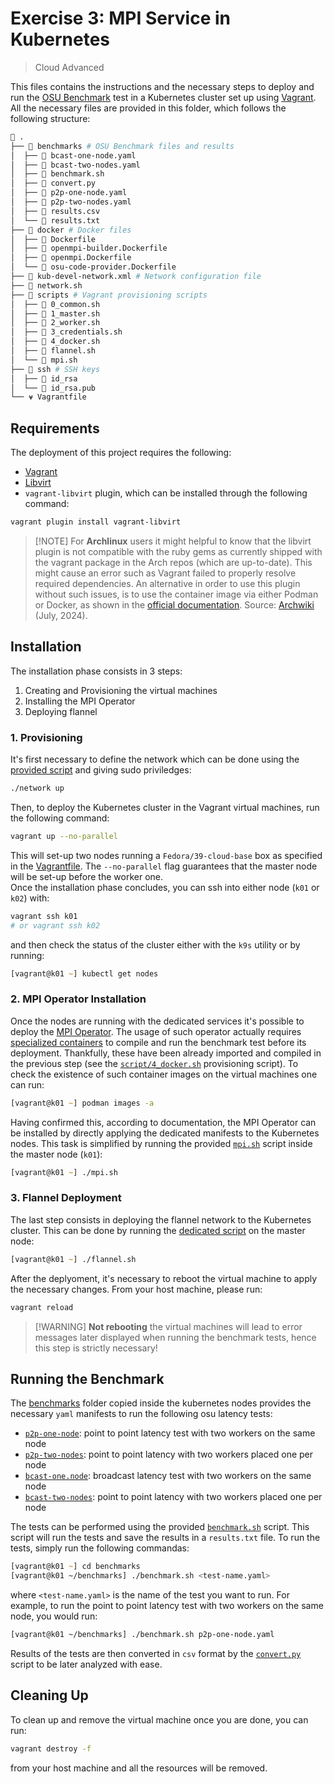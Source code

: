 # Exercise 3: MPI Service in Kubernetes

> Cloud Advanced

This files contains the instructions and the necessary steps to deploy and run
the [OSU Benchmark](https://mvapich.cse.ohio-state.edu/benchmarks/) test in a Kubernetes cluster set up using [Vagrant](https://www.vagrantup.com/).\
All the necessary files are provided in this folder, which follows the following
structure:

```zsh
 .
├──  benchmarks # OSU Benchmark files and results
│  ├──  bcast-one-node.yaml
│  ├──  bcast-two-nodes.yaml
│  ├──  benchmark.sh
│  ├──  convert.py
│  ├──  p2p-one-node.yaml
│  ├──  p2p-two-nodes.yaml
│  ├──  results.csv
│  └──  results.txt
├──  docker # Docker files
│  ├──  Dockerfile
│  ├──  openmpi-builder.Dockerfile
│  ├──  openmpi.Dockerfile
│  └──  osu-code-provider.Dockerfile
├── 󰗀 kub-devel-network.xml # Network configuration file
├──  network.sh
├──  scripts # Vagrant provisioning scripts
│  ├──  0_common.sh
│  ├──  1_master.sh
│  ├──  2_worker.sh
│  ├──  3_credentials.sh
│  ├──  4_docker.sh
│  ├──  flannel.sh
│  └──  mpi.sh
├── 󰢬 ssh # SSH keys
│  ├── 󰌆 id_rsa
│  └── 󰷖 id_rsa.pub
└── ⍱ Vagrantfile
```

## Requirements

The deployment of this project requires the following:

- [Vagrant](https://www.vagrantup.com/)
- [Libvirt](https://libvirt.org/)
- `vagrant-libvirt` plugin, which can be installed through the following command:

```zsh
vagrant plugin install vagrant-libvirt
```

> [!NOTE] For **Archlinux** users it might helpful to know that the libvirt plugin is not compatible with the ruby gems as currently shipped with the vagrant package in the Arch repos (which are up-to-date). This might cause an error such as Vagrant failed to properly resolve required dependencies. An alternative in order to use this plugin without such issues, is to use the container image via either Podman or Docker, as shown in the [official documentation](https://vagrant-libvirt.github.io/vagrant-libvirt/installation.html#docker--podman). Source: [Archwiki](https://wiki.archlinux.org/title/Vagrant) (July, 2024).

## Installation

The installation phase consists in 3 steps:

1. Creating and Provisioning the virtual machines
2. Installing the MPI Operator
3. Deploying flannel

### 1. Provisioning

It's first necessary to define the network which can be done using the [provided
script](./network.sh) and giving sudo priviledges:

```zsh
./network up
```

Then, to deploy the Kubernetes cluster in the Vagrant virtual machines, run the following command:

```zsh
vagrant up --no-parallel
```

This will set-up two nodes running a `Fedora/39-cloud-base` box as specified in
the [Vagrantfile](./Vagrantfile).
The `--no-parallel` flag guarantees that the master node will be set-up before
the worker one.\
Once the installation phase concludes, you can ssh into either node (`k01` or
`k02`) with:

```zsh
vagrant ssh k01
# or vagrant ssh k02
```

and then check the status of the cluster either with the `k9s` utility or by running:

```zsh
[vagrant@k01 ~] kubectl get nodes
```

### 2. MPI Operator Installation

Once the nodes are running with the dedicated services it's possible to deploy
the [MPI Operator](https://github.com/kubeflow/mpi-operator). The usage of such
operator actually requires [specialized containers](https://github.com/kubeflow/mpi-operator/tree/master/build/base) to compile and run the
benchmark test before its deployment. Thankfully, these have been already
imported and compiled in the previous step (see the
[`script/4_docker.sh`](./scripts/4_docker.sh) provisioning script). To check the
existence of such container images on the virtual machines one can run:

```zsh
[vagrant@k01 ~] podman images -a
```

Having confirmed this, according to documentation, the MPI Operator can be installed by directly applying the dedicated manifests to the Kubernetes nodes. This task is simplified by running the provided [`mpi.sh`](./scripts/mpi.sh) script inside the master node (`k01`):

```zsh
[vagrant@k01 ~] ./mpi.sh
```

### 3. Flannel Deployment

The last step consists in deploying the flannel network to the Kubernetes
cluster. This can be done by running the [dedicated
script](./scripts/flannel.sh) on the master node:

```zsh
[vagrant@k01 ~] ./flannel.sh
```

After the deplyoment, it's necessary to reboot the virtual machine to apply the
necessary changes. From your host machine, please run:

```zsh
vagrant reload
```

> [!WARNING] **Not rebooting** the virtual machines will lead to error messages
> later displayed when running the benchmark tests, hence this step is strictly
> necessary!

## Running the Benchmark

The [benchmarks](./benchmarks/) folder copied inside the kubernetes nodes provides the
necessary `yaml` manifests to run the following osu latency tests:

- [`p2p-one-node`](./benchmarks/p2p-one-node.yaml): point to point latency test with
  two workers on the same node
- [`p2p-two-nodes`](./benchmarks/p2p-two-nodes.yaml): point to point latency
with two workers placed one per node
- [`bcast-one.node`](./benchmarks/bcast-one-node.yaml): broadcast latency test with
  two workers on the same node
- [`bcast-two-nodes`](./benchmarks/bcast-two-nodes.yamlst): point to point latency
with two workers placed one per node

The tests can be performed using the provided [`benchmark.sh`](./benchmarks/benchmark.sh) script. This script will run the tests and save the results in a `results.txt` file. To run the tests, simply run the following commandas:

```zsh
[vagrant@k01 ~] cd benchmarks
[vagrant@k01 ~/benchmarks] ./benchmark.sh <test-name.yaml>
```

where `<test-name.yaml>` is the name of the test you want to run. For example, to run the point to point latency test with two workers on the same node, you would run:

```zsh
[vagrant@k01 ~/benchmarks] ./benchmark.sh p2p-one-node.yaml
```

Results of the tests are then converted in `csv` format by the
[`convert.py`](./benchmarks/convert.py) script to be later analyzed with ease.

## Cleaning Up

To clean up and remove the virtual machine once you are done, you can run:

```zsh
vagrant destroy -f
```

from your host machine and all the resources will be removed.
